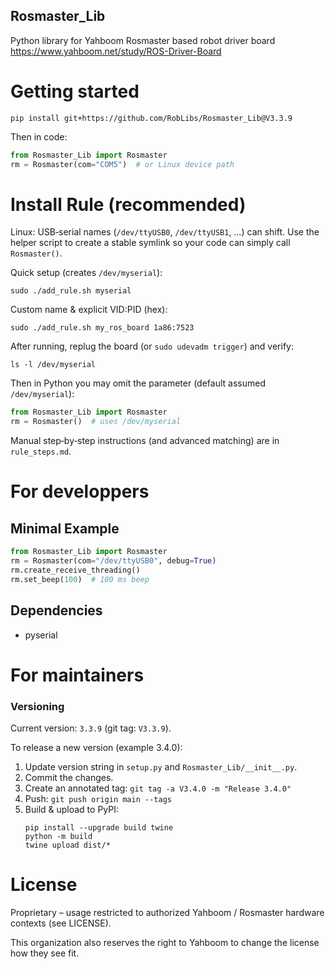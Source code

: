 ## Rosmaster_Lib

Python library for Yahboom Rosmaster based robot driver board https://www.yahboom.net/study/ROS-Driver-Board

# Getting started

```
pip install git+https://github.com/RobLibs/Rosmaster_Lib@V3.3.9
```

Then in code:

```python
from Rosmaster_Lib import Rosmaster
rm = Rosmaster(com="COM5")  # or Linux device path
```

# Install Rule (recommended)

Linux: USB‑serial names (`/dev/ttyUSB0`, `/dev/ttyUSB1`, …) can shift. Use the helper script to create a stable symlink so your code can simply call `Rosmaster()`.

Quick setup (creates `/dev/myserial`):
```
sudo ./add_rule.sh myserial
```

Custom name & explicit VID:PID (hex):
```
sudo ./add_rule.sh my_ros_board 1a86:7523
```

After running, replug the board (or `sudo udevadm trigger`) and verify:
```
ls -l /dev/myserial
```

Then in Python you may omit the parameter (default assumed `/dev/myserial`):
```python
from Rosmaster_Lib import Rosmaster
rm = Rosmaster()  # uses /dev/myserial
```

Manual step‑by‑step instructions (and advanced matching) are in `rule_steps.md`.

# For developpers
## Minimal Example

```python
from Rosmaster_Lib import Rosmaster
rm = Rosmaster(com="/dev/ttyUSB0", debug=True)
rm.create_receive_threading()
rm.set_beep(100)  # 100 ms beep
```

## Dependencies
* pyserial

# For maintainers

### Versioning

Current version: `3.3.9` (git tag: `V3.3.9`).

To release a new version (example 3.4.0):
1. Update version string in `setup.py` and `Rosmaster_Lib/__init__.py`.
2. Commit the changes.
3. Create an annotated tag: `git tag -a V3.4.0 -m "Release 3.4.0"`
4. Push: `git push origin main --tags`
5. Build & upload to PyPI:
	```
	pip install --upgrade build twine
	python -m build
	twine upload dist/*
	```

# License
Proprietary – usage restricted to authorized Yahboom / Rosmaster hardware contexts (see LICENSE).

This organization also reserves the right to Yahboom to change the license how they see fit.
